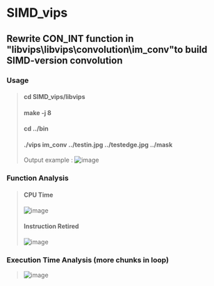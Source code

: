 # SIMD_vips
## Rewrite CON_INT function in "libvips\libvips\convolution\im_conv"to build SIMD-version convolution
### Usage
> #### cd SIMD_vips/libvips
> #### make -j 8
> #### cd ../bin
> #### ./vips im_conv ../testin.jpg ../testedge.jpg ../mask
> Output example :
> ![image](https://user-images.githubusercontent.com/73067915/148349452-8d31c379-066a-4955-9976-2be20735f3b3.png)

### Function Analysis
> #### CPU Time
> ![image](https://user-images.githubusercontent.com/73067915/148349821-a0af0065-683b-48b7-b128-ce16a36640bd.png)
> #### Instruction Retired
> ![image](https://user-images.githubusercontent.com/73067915/148349881-3d530113-62f9-4612-9885-e7c159f6eb3c.png)
### Execution Time Analysis (more chunks in loop)
> ![image](https://user-images.githubusercontent.com/73067915/148350117-e29c74c6-025b-4237-a3cf-760cf4555fb4.png)


